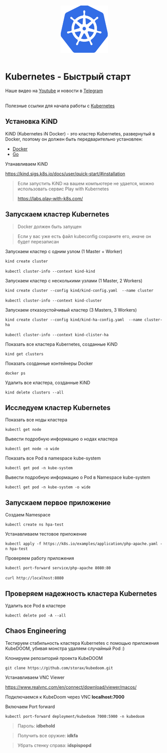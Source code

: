 <p align="center">
<img src="images/logoK8s.png" width="150" height ="150" />
<br><br>

# Kubernetes - Быстрый старт

Наше видео на [Youtube](https://www.youtube.com/channel/UCqC3c7UHtwoX2wy7fdHc6gg) и новости в [Telegram](https://t.me/devops_mops)
<br><br>

Полезные ссылки для начала работы с [Kubernetes](links.md)

## Установка KiND

KiND (Kubernetes iN Docker) - это кластер Kubernetes, развернутый в Docker, поэтому он должен быть передварительно установлен:

* [Docker](https://docs.docker.com/get-docker/)
* [Go](https://golang.org/doc/install)

Утанавливаем KiND

https://kind.sigs.k8s.io/docs/user/quick-start/#installation

> Если запустить KiND на вашем компьютере не удается, можно использовать сервис Play with Kubernetes
>
> https://labs.play-with-k8s.com/


## Запускаем кластер Kubernetes

> Docker должен быть запущен

> Если у вас уже есть файл kubeconfig сохраните его, иначе он будет перезаписан

Запускаем кластер с одним узлом
(1 Master + Worker)
```
kind create cluster

kubectl cluster-info --context kind-kind
```

Запускаем кластер с несколькими узлами
(1 Master, 2 Workers)
```
kind create cluster --config kind/kind-config.yaml  --name cluster

kubectl cluster-info --context kind-cluster
```

Запускаем отказоустойчивый кластер
(3 Masters, 3 Workers)
```
kind create cluster --config kind/kind-ha-config.yaml  --name cluster-ha

kubectl cluster-info --context kind-clister-ha
```

Показать все кластера Kubernetes, созданные KiND
```
kind get clusters
```

Показать созданные контейнеры Docker
```
docker ps
```

Удалить все кластера, созданные KiND
```
kind delete clusters --all
```

## Исследуем кластер Kubernetes

Показать все ноды кластера
```
kubectl get node
```

Вывести подробную информацию о нодах кластера
```
kubectl get node -o wide
```

Показать все Pod в namespace kube-system
```
kubectl get pod -n kube-system
```

Вывести подробную информацию о Pod в Namespace kube-system
```
kubectl get pod -n kube-system -o wide
```

## Запускаем первое приложение

Создаем Namespace
```
kubectl create ns hpa-test
```

Устанавливаем тестовое приложение
```
kubectl apply -f https://k8s.io/examples/application/php-apache.yaml -n hpa-test
```

Проверяем работу приложения
```
kubectl port-forward service/php-apache 8080:80

curl http://localhost:8080
```

## Проверяем надежность кластера Kubernetes

Удалить все Pod в кластере
```
kubectl delete pod -A --all
```

## Chaos Engineering

Тестируем стабильность кластера Kubernetes с помощью приложения KubeDOOM, убивая монстра удаляем случайный Pod :)

Клонируем репозиторий проекта KubeDOOM
```
git clone https://github.com/storax/kubedoom.git
```

Устанавливаем VNC Viewer

https://www.realvnc.com/en/connect/download/viewer/macos/

Подключаемся к KubeDoom через VNC **localhost:7000**

Включаем Port forward
```
kubectl port-forward deployment/kubedoom 7000:5900 -n kubedoom
```

>Пароль: **idbehold**

>Получить все оружие: **idkfa**

>Убрать стенку справа: **idspispopd**
